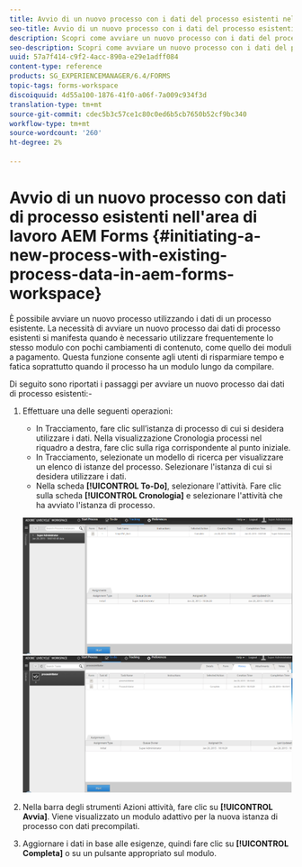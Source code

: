 ```yaml
---
title: Avvio di un nuovo processo con i dati del processo esistenti nell'area di lavoro  AEM Forms
seo-title: Avvio di un nuovo processo con i dati del processo esistenti nell'area di lavoro  AEM Forms
description: Scopri come avviare un nuovo processo con i dati del processo esistenti nell’area di lavoro  AEM Forms.
seo-description: Scopri come avviare un nuovo processo con i dati del processo esistenti nell’area di lavoro  AEM Forms.
uuid: 57a7f414-c9f2-4acc-890a-e29e1adff084
content-type: reference
products: SG_EXPERIENCEMANAGER/6.4/FORMS
topic-tags: forms-workspace
discoiquuid: 4d55a100-1876-41f0-a06f-7a009c934f3d
translation-type: tm+mt
source-git-commit: cdec5b3c57ce1c80c0ed6b5cb7650b52cf9bc340
workflow-type: tm+mt
source-wordcount: '260'
ht-degree: 2%

---
```



# Avvio di un nuovo processo con dati di processo esistenti nell&#39;area di lavoro  AEM Forms {#initiating-a-new-process-with-existing-process-data-in-aem-forms-workspace}

È possibile avviare un nuovo processo utilizzando i dati di un processo esistente. La necessità di avviare un nuovo processo dai dati di processo esistenti si manifesta quando è necessario utilizzare frequentemente lo stesso modulo con pochi cambiamenti di contenuto, come quello dei moduli a pagamento. Questa funzione consente agli utenti di risparmiare tempo e fatica soprattutto quando il processo ha un modulo lungo da compilare.

Di seguito sono riportati i passaggi per avviare un nuovo processo dai dati di processo esistenti:-

1. Effettuare una delle seguenti operazioni:

   * In Tracciamento, fare clic sull’istanza di processo di cui si desidera utilizzare i dati. Nella visualizzazione Cronologia processi nel riquadro a destra, fare clic sulla riga corrispondente al punto iniziale.
   * In Tracciamento, selezionate un modello di ricerca per visualizzare un elenco di istanze del processo. Selezionare l&#39;istanza di cui si desidera utilizzare i dati.
   * Nella scheda **[!UICONTROL To-Do]**, selezionare l&#39;attività. Fare clic sulla scheda **[!UICONTROL Cronologia]** e selezionare l&#39;attività che ha avviato l&#39;istanza di processo.

   ![start3](assets/start3.png) ![start1](assets/start1.png)

1. Nella barra degli strumenti Azioni attività, fare clic su **[!UICONTROL Avvia]**. Viene visualizzato un modulo adattivo per la nuova istanza di processo con dati precompilati.

1. Aggiornare i dati in base alle esigenze, quindi fare clic su **[!UICONTROL Completa]** o su un pulsante appropriato sul modulo.

